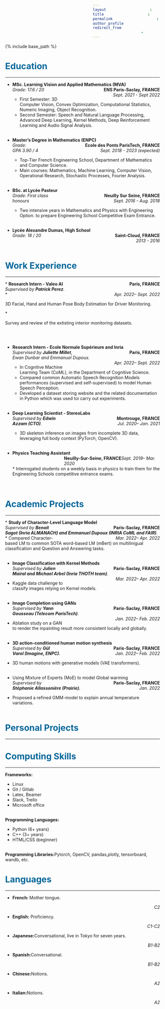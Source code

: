 ```yaml
---
layout: archive
title: ""
permalink: /cv/
author_profile: true
redirect_from:
  - /resume
---
```


{% include base_path %}

<style>
    span0 {
    margin-left: 8em;
}
    span01 {
    margin-left: 8em;
}
  span {
    margin-left: 12em;
}
  span1 {
    margin-left: 14em;
}
    span02 {
    margin-left: 15em;
}
  span2 {
    margin-left: 16em;
}
  span3 {
    margin-left: 18em;
}
  span4 {
    margin-left: 20em;
}
  span5 {
    margin-left: 22em;
}
  span6 {
    margin-left: 24em;
}
  span8 {
    margin-left: 26em;
}
  span7 {
    margin-left: 19em;
}
</style>

<h1 style="color:#069;">Education</h1>
<hr style="width:100%;text-align:left;margin-left:0;color:#33CCFF;">

* <b style="text-align:left;"> MSc. Learning Vision and Applied Mathematics (MVA)</b><span style="float:right;"><b>ENS Paris-Saclay, FRANCE</b></span><br>
<i style="text-align:left;">Grade: 17.6 / 20</i><span style="float:right;"><i align=right>Sept. 2021 - Sept 2022</i><br>
  * First Semester: 3D Computer Vision, Convex Optimization, Computational Statistics, Numeric Imaging, Object Recognition.
  * Second Semester: Speech and Natural Language Processing, Advanced Deep Learning, Kernel Methods, Deep Reinforcement Learning and Audio Signal Analysis.<br><br>

* <b style="text-align:left;">Master’s Degree in Mathematics (ENPC)</b><span style="float:right;"><b align=right>Ecole des Ponts ParisTech, FRANCE</b> </span><br>
<i style="text-align:left;">Grade: GPA 3.90 / 4</i><span style="float:right;"><i align=right>Sept. 2018 - 2023 (expected)</i><br>
  * Top-Tier French Engineering School, Department of Mathematics and Computer Science.
  * Main courses: Mathematics, Machine Learning, Computer Vision, Operational Research, Stochastic Processes, Fourier Analysis.<br><br>

* <b>BSc. at Lycée Pasteur</b><span style="float:right;"><b>Neuilly Sur Seine, FRANCE</b></span><br>
<i style="text-align:left;">Grade: First class honours</i><span style="float:right;"> <i align=right>Sept. 2016 - Aug. 2018</i></span><br>
  * Two intensive years in Mathematics and Physics with Engineering Option. to prepare Engineering School
Competitive Exam Entrance.<br><br>

* <b>Lycée Alexandre Dumas, High School</b><span style="float:right;"><b align=right>Saint-Cloud, FRANCE</b></span><br>
<i>Grade: 18 / 20</i><span style="float:right;"><i align=right>2013 - 2016</i></span><br><br><br>
  
<h1 style="color:#069;">Work Experience</h1>
<hr style="width:100%;text-align:left;margin-left:0;color:#33CCFF;">
* <b style="text-align:left;">Research Intern - Valeo AI</b><span style="float:right;"><b align=right>Paris, FRANCE</b></span><br>
<i>Supervised by <strong>Patrick Perez</strong>.</i><span style="float:right;"><i align=right>Apr. 2022– Sept. 2022</i></span><br>
  * <p class="p8">3D Facial, Hand and Human Pose Body Estimation for Driver Monitoring.</p>
  * <p class="p8">Survey and review of the extisting interior monitoring datasets.</p><br><br>

* <b style="text-align:left;">Research Intern - Ecole Normale Supérieure and Inria</b><span style="float:right;"><b align=right>Paris, FRANCE</b></span><br>
<i style="text-align:left;">Supervised by <strong>Juliette Millet</strong>, Ewan Dunbar and Emmanuel Dupoux.</i><span style="float:right;"><i align=right>Apr. 2022– Sept. 2022</i></span><br>
  * In Cognitive Machine Learning Team (CoML), in the Department of Cognitive Science.
  * Compared common Automatic Speech Recognition Models performances
(supervised and self-supervised) to model Human Speech Perception.
  * Developed a dataset storing website and the related documentation in Python which was used toi carry out experiments.<br><br>

* <b style="text-align:left;">Deep Learning Scientist - StereoLabs</b><span style="float:right;"><b>Montrouge, FRANCE</b></span><br>
<i style="text-align:left;">Supervised by <strong>Edwin Azzam (CTO)</strong>.</i><span style="float:right;"><i align=right>Jul. 2020– Jan. 2021</i></span><br>
  * 3D skeleton inference on images from incomplete 3D data, leveraging full body context (PyTorch, OpenCV).<br><br>

* <b style="text-align:left;">Physics Teaching Assistant</b><span style="float:right;"><b>Neuilly-Sur-Seine, FRANCE</b><i align=right>Sept. 2019– Mar. 2020</i></span><br>* Interrogated students on a weekly basis in physics to train them for the Engineering Schools competitive entrance exams.<br><br><br>
  


<h1 style="color:#069;">Academic Projects</h1>
<hr style="width:100%;text-align:left;margin-left:0;color:#33CCFF;">
* <b style="text-align:left;">Study of Character-Level Language Model</b><span style="float:right;"><b>Paris-Saclay, FRANCE</b></span><br>
<i style="text-align:left;">Supervised by <strong>Benoit Sagot (Inria ALMANACH) and Emmanuel Dupoux (INRIA CoML and FAIR)</strong>.</i><span style="float:right;"><i align=right>Mar. 2022– Apr. 2022</i></span><br>
  * Compared Character-based LM to common SOTA word-based LM
(mBert) on multilinigual classification and Question and Answering tasks.<br><br>

* <b style="text-align:left;">Image Classification with Kernel Methods</b><span style="float:right;"><b>Paris-Saclay, FRANCE</b></span><br>
<i style="text-align:left;">Supervised by <strong>Julien Mairal and Michael Arbel (Inria THOTH team)</strong>.</i><span style="float:right;"><i align=right>Mar. 2022– Apr. 2022</i></span><br>
* Kaggle data challenge to classify images relying on Kernel models.<br><br>

* <b style="text-align:left;">Image Completion using GANs</b><span style="float:right;"><b>Paris-Saclay, FRANCE</b></span><br>
<i style="text-align:left;">Supervised by <strong>Yann Gousseau (Telecom ParisTech)</strong>.</i><span style="float:right;"><i align=right>Jan. 2022– Feb. 2022</i></span><br>
* Ablation study on a GAN to render the inpainting result more consistent locally and globally.<br><br>

* <b style="text-align:left;">3D action-conditioned human motion synthesis</b><span style="float:right;"><b>Paris-Saclay, FRANCE</b></span><br>
<i style="text-align:left;">Supervised by <strong>Gül Varol (Imagine, ENPC).</strong></i><span style="float:right;"><i align=right>Jan. 2022– Feb. 2022</i></span><br> 
* 3D human motions with generative models (VAE transformers).<br><br>

* <b style="text-align:left;"></b>Using Mixture of Experts (MoE) to model Global warming<span style="float:right;"><b>Paris-Saclay, FRANCE</b></span><br>
<i style="text-align:left;">Supervised by <strong>Stéphanie Allassonière (Prairie).</strong></i><span style="float:right;"><i align=right>Jan. 2022</i></span><br> 
* Proposed a refined GMM-model to explain annual temperature variations.<br><br>

<h1 style="color:#069;">Personal Projects</h1>
<hr style="width:100%;text-align:left;margin-left:0;color:#33CCFF;">

<h1 style="color:#069;">Computing Skills</h1>
<hr style="width:100%;text-align:left;margin-left:0;color:#33CCFF;">
<b style="text-align:left;">Frameworks:</b>
<ul>
  <li class="p8">Linux</li>
  <li class="p8">Git / Gitlab</li>
  <li class="p8">Latex, Beamer</li>
  <li class="p8">Slack, Trello</li>
  <li class="p8">Microsoft office</li>
</ul> <br>
<b style="text-align:left;">Programming Languages:</b>
<ul>
  <li class="p8">Python (6+ years)</li>
  <li class="p8">C++ (3+ years)</li>
  <li class="p8">HTML/CSS (beginner)</li>
</ul> <br>
<b style="text-align:left;">Programming Libraries:</b>Pytorch, OpenCV, pandas,plotly, tensorboard, wandb, etc.<br>

<h1 style="color:#069;">Languages</h1>
<hr style="width:100%;text-align:left;margin-left:0;color:#33CCFF;">

* <p class="p8" style="text-align:left;"><strong>French: </strong>Mother tongue.</p><span style="float:right;"><i align=right>C2</i></span><br>

* <p class="p8" style="text-align:left;"><strong>English:</strong> Proficiency.</p><span style="float:right;"><i align=right>C1-C2</i></span><br>
* <p class="p8" style="text-align:left;"><strong>Japanese:</strong>Conversational, live in Tokyo for seven years.</p><span style="float:right;"><i align=right>B1-B2</i></span><br>

* <p class="p8" style="text-align:left;"><strong>Spanish:</strong>Conversational.</p><span style="float:right;"><i align=right>B1-B2</i></span><br>

* <p class="p8" style="text-align:left;"><strong>Chinese:</strong>Notions.</p><span style="float:right;"><i align=right>A2</i></span><br>

* <p class="p8" style="text-align:left;"><strong>Italian:</strong>Notions.</p><span style="float:right;"><i align=right>A2</i></span><br>
<!-- <h1 style="color:#069;">Personal Interests</h1>
<hr style="width:100%;text-align:left;margin-left:0;color:#33CCFF;">
<h1 style="color:#069;">Community and Volunteering Experience</h1>
<hr style="width:100%;text-align:left;margin-left:0;color:#33CCFF;"> -->
